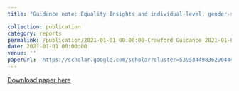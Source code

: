```yaml
---
title: "Guidance note: Equality Insights and individual-level, gender-sensitive measurement of multidimensional poverty and inequality"

collection: publication
category: reports
permalink: /publication/2021-01-01 00:00:00-Crawford_Guidance_2021-01-01
date: 2021-01-01 00:00:00
venue: ''
paperurl: 'https://scholar.google.com/scholar?cluster=5395344983629044437&hl=en&oi=scholarr'
---
```

[Download paper here](https://scholar.google.com/scholar?cluster=5395344983629044437&hl=en&oi=scholarr)
